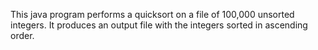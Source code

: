 This java program performs a quicksort on a file of 100,000 unsorted integers. It produces an output file with the integers sorted in ascending order.
